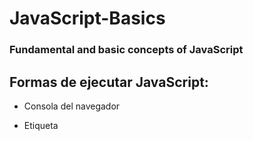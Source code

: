 # JavaScript-Basics

### Fundamental and basic concepts of JavaScript

## Formas de ejecutar JavaScript:

- Consola del navegador

- Etiqueta <script> de HTML

```html
<script>
    console.log('Hello World');
</script>
```
- Archivos JS externos

```html
<script src="hello-world.js"></script>
```

- Node.js

```
node hello-world.js
```

## Anatomía de una variable

variables (imaginar como cajas) almacenan datos (información), en JS las variables se definen con ***let*** y se le pone un nombre descriptivo (evitar ambigüedades)

```javaScript
//La primera variable tiene un nombre descriptivo, la segunda variable no y es ambiguo. 
let nombreDelUsuario = 'Lionel Messi';
let ndu = 'Lionel Messi';
```

nombreDelUsuario es la ***declaración*** (creación de la variable o caja) y después del = la ***asignación*** (lo que se está almacenando en la variable), lo ideal es que las variables siempre vayan al inicio del código, en orden una debajo de la otra.

***let*** para variables y ***const*** para constantes.

### Tipos de datos: Mutabilidad e inmutabilidad

- Primitivos: Inmutables (Se pasan por valor)
- Complejos: Mutables (Se pasan por referencia)

### Lenguajes de programación

- Compilados: C, C++, Rust, Go: Cosas que pasan antes de ejecución - Chequeo estático de tipos
- Interpretados: JS, Python, Ruby, PHP: Suceden a medidad que se va ejecutando - Chequeo dinámico de tipos

### Funciones

¿Que quiero? Salida (output)
¿Que datos tengo? Entrada (input)

```javaScript
function suma (a, b) {
    return a + b
}

suma (3, 5)
```

function: palabra clave (se indica que estamos creando una función)
suma: nombre de la función (camelCase)
(a, b): parámetro(s), entradas del codigo son opcionales
{} (llaves): Se indica que se va a empezar a escribir el codigo dentro de ese espacio
return a + b: Cuerpo de la función, puede retornar algo o ejecutar un codigo por dentro
suma (3, 5): llamado de la función

Las funciones tambien tiene propiedades, metodos, cotexto de ejecución

### Implicaciones de duplicar código

- Mantenimiento difícil
- Aumneto de la complejidad
- Mayor probabilidad de errores
- Dificultad de escalar
- Tiemplo y recursos
- Violación de principios de diseño (DRY)
- Dificultad en la indetificación de errores

### 10 Tipos de funciones

En JavaScript, los tipos de funciones pueden clasificarse de varias maneras según su comportamiento y uso. Aquí tienes una lista de algunos tipos comunes de funciones en JavaScript:

// 1. Funciones Declarativas (o con nombre):

Se definen con la palabra clave function
Pueden ser referenciadas antes de su declaración.

```javaScript
function suma(a, b) { return a + b; }
```

// 2. Funciones Expresivas (o anónimas):

Se asignan a variables.
A menudo se utilizan para asignar funciones como valores a variables.

```javaScript
const suma = function(a, b) { return a + b; };
```

// 3. Funciones Flecha:

Introducidas en ES6, proporcionan una sintaxis más concisa.
Tienen un comportamiento ligeramente diferente con respecto al valor de this.

```javaScript
const suma = (a, b) => a + b;
```

// 4. Funciones Constructoras:

Utilizadas para crear objetos con new.
Utilizan this para asignar propiedades al nuevo objeto.

```javaScript
function Persona(nombre, edad) { this.nombre = nombre; this.edad = edad; }
const persona1 = new Persona('Juan', 25);
```

// 5. Funciones de Orden Superior (Higher-Order Functions):

Aceptan funciones como argumentos o devuelven funciones.
Ejemplos incluyen map, filter, reduce.

// 6. Funciones Recursivas:

Llamadas a sí mismas durante la ejecución.
Útiles para problemas que se pueden dividir en subproblemas más pequeños.

```javaScript
function factorial(n) { if (n === 0 || n === 1) { return 1; } else { return n * factorial(n - 1); } }
```

// 7. Funciones Anidadas (Nested Functions):

Definidas dentro de otra función.
Pueden acceder a las variables de la función contenedora (closure).

```javaScript
function exterior() {
    let variableExterior = 'Exterior';
    function interior() {
        console.log(variableExterior);
    }
    interior();
}
exterior();
```

// 8. Métodos de Objeto:

Funciones que son propiedades de objetos y se llaman métodos cuando se invocan en el contexto de ese objeto.

```javaScript
const objeto = { metodo: function() {
    console.log('Hola desde el método');
    }
};
objeto.metodo();
```

// 9. Funciones Asincrónicas:

Utilizadas para manejar operaciones asíncronas con callbacks, Promesas o Async/Await.

```javaScript
async function fetchData() { const response = await fetch('<https://api.example.com/data>');
const data = await response.json(); console.log(data); }
```

// 10. Funciones Puras:

Dado el mismo conjunto de entradas, siempre producirán el mismo resultado sin causar efectos secundarios observables.
No dependen de ni modifican estados externos.

```javaScript
function suma(a, b) { return a + b; }
```

Estas son algunas de las categorías comunes de funciones en JavaScript. Es importante comprender estas diferentes formas de definir y utilizar funciones para escribir código más claro y eficiente.

### Operadores de comparación

***== (Igualdad):*** Evalúa si los valores son iguales con conversión de tipo. Devuelve true.
***=== (Igualdad estricta):*** Evalúa si los valores son iguales y del mismo tipo. Devuelve false.
***!= (Desigualdad):*** Evalúa si los valores no son iguales con conversión de tipo. Devuelve false.
***!== (Desigualdad estricta):*** Evalúa si los valores no son iguales y no son del mismo tipo. Devuelve true.
***>(Mayor que):*** Evalúa si el valor de la izquierda es mayor que el de la derecha. Devuelve true.
***<(Menor que):*** Evalúa si el valor de la izquierda es menor que el de la derecha. Devuelve false.
***>= (Mayor o igual que):*** Evalúa si el valor de la izquierda es mayor o igual que el de la derecha. Devuelve true.
***<= (Menor o igual que):*** Evalúa si el valor de la izquierda es menor o igual que el de la derecha. Devuelve false.

```javaScript
const a = 10;
const b = 20;
const c = "10"

a == b; //false
a === c; //false
a != b; //true
a !== c; //true
a > b; //false
a <= b; //true
a >= b; //false
a > c; //false
```

### Operadores Lógicos

Los operadores lógicos se utilizan para determinar la lógica entre variables o valores. Estos operadores siempre devuelven un valor booleano, es decir, true (verdadero) o false (falso).

***&& (AND):*** Devuelve true si ambos operandos son verdaderos.
***|| (OR):*** Devuelve true si al menos uno de los operandos es verdadero.
***! (NOT):*** Devuelve true si el operando es falso y false si el operando es verdadero.

```javaScript
let a = true;
let b = false;

console.log(a && b); // Imprime: false
console.log(a || b); // Imprime: true
console.log(!a);     // Imprime: false
console.log(!b);     // Imprime: true
```
### Estructuras condicionales - Estructuras de control

***If - Ejecución Condicional:*** La declaración if es una estructura de control que permite que el programa tome decisiones basadas en ciertas condiciones. Si la condición se cumple (es decir, si el resultado es true), entonces se ejecuta un bloque de código. Si la condición no se cumple (es decir, si el resultado es false), el bloque de código se omite.

***For:*** Un bucle "for" es una estructura de control que te permite repetir un bloque de código un cierto número de veces.

***ForEach:*** Tiene una sintaxis mas corta y explicita, se genera un función la cual se va a repetir en cada uno de los elementos que existan adentro del iterable por ejemplo una lista. Es un simplificación

***For of:*** Objetos iterables.

***For in:*** Objetos enumerables.